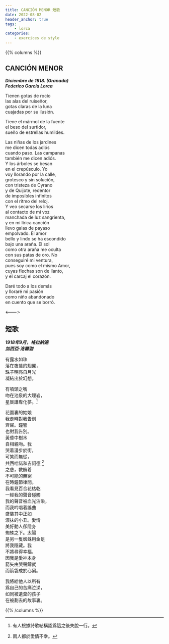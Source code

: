```yaml
---
title: CANCIÓN MENOR 短歌
date: 2022-08-02
header_anchor: true
tags:
    - lorca
categories:
    - exercices de style
---
```


{{% columns %}}

## CANCIÓN MENOR

***Diciembre de 1918. (Granada)***  
***Federico García Lorca***

Tienen gotas de rocío   
las alas del ruiseñor,   
gotas claras de la luna   
cuajadas por su ilusión.

Tiene el mármol de la fuente   
el beso del surtidor,   
sueño de estrellas humildes. 

Las niñas de los jardines  
me dicen todas adiós   
cuando paso. Las campanas   
también me dicen adiós.   
Y los árboles se besan   
en el crepúsculo. Yo   
voy llorando por la calle,   
grotesco y sin solución,   
con tristeza de Cyrano   
y de Quijote, redentor   
de imposibles infinitos   
con el ritmo del reloj.   
Y veo secarse los lirios  
al contacto de mi voz   
manchada de luz sangrienta,   
y en mi lírica canción   
llevo galas de payaso   
empolvado. El amor   
bello y lindo se ha escondido   
bajo una araña. El sol   
como otra araña me oculta   
con sus patas de oro. No   
conseguiré mi ventura,   
pues soy como el mismo Amor,   
cuyas flechas son de llanto,  
y el carcaj el corazón.

Daré todo a los demás   
y lloraré mi pasión   
como niño abandonado   
en cuento que se borró.


<--->

## 短歌
***1918年9月，格拉納達***  
***加西亞·洛爾迦***

有露水如珠  
落在夜鶯的翅翼，  
珠子明亮自月光  
凝結出於幻想。

有噴頭之嘴  
吻在池泉的大理岩，  
星辰謙卑化夢。[^1]

花園裏的姑娘  
我走時對我告別  
齊聲。鐘響  
也對我告別。  
黃昏中樹木  
自相親吻。我  
哭着漫步於街，  
可笑而無從，  
共西哈諾和吉訶德 [^2]  
之悲，救贖着  
不可能的無窮  
在時鐘節律間。  
我看見百合花枯乾  
一經我的聲音碰觸  
我的聲音被血光沾染，  
而我吟唱着謠曲  
盛裝其中正如  
濃抹的小丑。愛情  
美好動人卻隱身  
蜘蛛之下。太陽  
是另一隻蜘蛛用金足  
將我隱藏。我  
不將尋得幸福，  
因我是愛神本身  
箭矢由哭聲鑄就  
而箭袋成於心臟。

我將給他人以所有  
爲自己的苦痛泣涕，  
如同被遺棄的孩子  
在被劃去的故事裏。

{{% /columns %}}

[^1]: 有人根據詩歌結構認爲這之後失脫一行。
[^2]: 兩人都於愛情不幸。